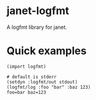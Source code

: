 # janet-logfmt

A logfmt library for janet.

# Quick examples

```
(import logfmt)

# default is stderr
(setdyn :logfmt/out stdout)
(logfmt/log :foo "bar" :baz 123)
foo=bar baz=123
```